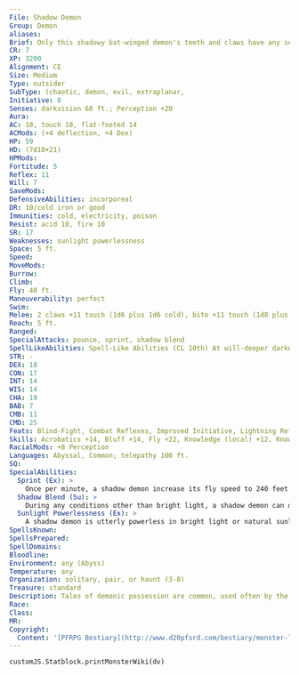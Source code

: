 ```yaml
---
File: Shadow Demon
Group: Demon
aliases: 
Brief: Only this shadowy bat-winged demon's teeth and claws have any sense of physicality to them-the rest is lost in darkness.
CR: 7
XP: 3200
Alignment: CE
Size: Medium
Type: outsider
SubType: (chaotic, demon, evil, extraplanar,
Initiative: 8
Senses: darkvision 60 ft.; Perception +20
Aura: 
AC: 18, touch 18, flat-footed 14
ACMods: (+4 deflection, +4 Dex)
HP: 59
HD: (7d10+21)
HPMods: 
Fortitude: 5
Reflex: 11
Will: 7
SaveMods: 
DefensiveAbilities: incorporeal
DR: 10/cold iron or good
Immunities: cold, electricity, poison
Resist: acid 10, fire 10
SR: 17
Weaknesses: sunlight powerlessness
Space: 5 ft.
Speed: 
MoveMods: 
Burrow: 
Climb: 
Fly: 40 ft.
Maneuverability: perfect
Swim: 
Melee: 2 claws +11 touch (1d6 plus 1d6 cold), bite +11 touch (1d8 plus 1d6 cold)
Reach: 5 ft.
Ranged: 
SpecialAttacks: pounce, sprint, shadow blend
SpellLikeAbilities: Spell-Like Abilities (CL 10th) At will-deeper darkness, fear (DC 18), greater teleport (self only), telekinesis (DC 19) 3/day-shadow conjuration (DC 18), shadow evocation (DC 19) 1/day-magic jar (DC 19), summon (level 3, 1 shadow demon 50%)
STR: -
DEX: 18
CON: 17
INT: 14
WIS: 14
CHA: 19
BAB: 7
CMB: 11
CMD: 25
Feats: Blind-Fight, Combat Reflexes, Improved Initiative, Lightning Reflexes,
Skills: Acrobatics +14, Bluff +14, Fly +22, Knowledge (local) +12, Knowledge (planes) +12, Perception +20, Sense Motive +12, Stealth +14
RacialMods: +8 Perception
Languages: Abyssal, Common; telepathy 100 ft.
SQ: 
SpecialAbilities:
  Sprint (Ex): >
    Once per minute, a shadow demon increase its fly speed to 240 feet for 1 round.
  Shadow Blend (Su): >
    During any conditions other than bright light, a shadow demon can disappear into the shadows as a moveequivalent action, effectively becoming invisible. Artificial illumination or light spells of 2nd level or lower do not negate this ability.
  Sunlight Powerlessness (Ex): >
    A shadow demon is utterly powerless in bright light or natural sunlight and flees from it. A shadow demon caught in such light cannot attack and can take only a single move or standard action. A shadow demon that is possessing a creature using magic jar is not harmed by sunlight, but if it is struck by a sunbeam or sunburst spell while possessing a creature, the shadow demon is driven out of its host automatically.
SpellsKnown: 
SpellsPrepared: 
SpellDomains: 
Bloodline: 
Environment: any (Abyss)
Temperature: any
Organization: solitary, pair, or haunt (3-8)
Treasure: standard
Description: Tales of demonic possession are common, used often by the ignorant to explain strange or violent behavior. While the majority of such cases are merely manifestations of madness or derangement, those that are legitimate possessions are often the work of shadow demons. Unlike many demons, shadow demons are incorporeal. When a particularly envious and evil mortal soul is pulled into the Abyss, it is transformed, split apart, and combined with other souls until what emerges is little more than jealous malevolence without the impediment of a physical body.
Race: 
Class: 
MR: 
Copyright:
  Content: '[PFRPG Bestiary](http://www.d20pfsrd.com/bestiary/monster-listings/outsiders/demon/shadow-demon)'
---
```

```dataviewjs
customJS.Statblock.printMonsterWiki(dv)
```

